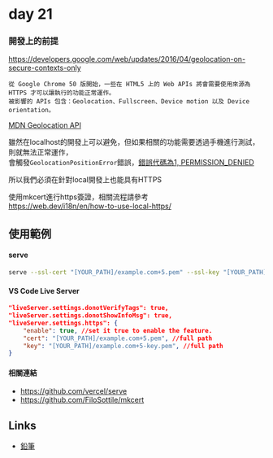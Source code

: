 # day 21

### 開發上的前提

https://developers.google.com/web/updates/2016/04/geolocation-on-secure-contexts-only

```
從 Google Chrome 50 版開始，一些在 HTML5 上的 Web APIs 將會需要使用來源為 HTTPS 才可以讓執行的功能正常運作。
被影響的 APIs 包含：Geolocation、Fullscreen、Device motion 以及 Device orientation。
```

[MDN Geolocation API](https://developer.mozilla.org/en-US/docs/Web/API/Geolocation_API)

雖然在localhost的開發上可以避免，但如果相關的功能需要透過手機進行測試，則就無法正常運作，<br>
會觸發`GeolocationPositionError`錯誤，[錯誤代碼為1, PERMISSION_DENIED](https://developer.mozilla.org/en-US/docs/Web/API/GeolocationPositionError#properties)

所以我們必須在針對local開發上也能具有HTTPS

使用mkcert進行https簽證，相關流程請參考<br>
https://web.dev/i18n/en/how-to-use-local-https/


## 使用範例

#### serve
```zsh
serve --ssl-cert "[YOUR_PATH]/example.com+5.pem" --ssl-key "[YOUR_PATH]/example.com+5-key.pem"
```

#### VS Code Live Server
```json
"liveServer.settings.donotVerifyTags": true,
"liveServer.settings.donotShowInfoMsg": true,
"liveServer.settings.https": {
    "enable": true, //set it true to enable the feature.
    "cert": "[YOUR_PATH]/example.com+5.pem", //full path
    "key": "[YOUR_PATH]/example.com+5-key.pem", //full path
}
```


#### 相關連結
- https://github.com/vercel/serve
- https://github.com/FiloSottile/mkcert


## Links

- [鉛筆](https://rabbittee.github.io/JavaScript30/day21/pencil/)
